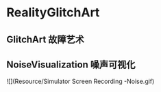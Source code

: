 # RealityGlitchArt

## GlitchArt 故障艺术

## NoiseVisualization 噪声可视化
![](Resource/Simulator Screen Recording -Noise.gif)

















